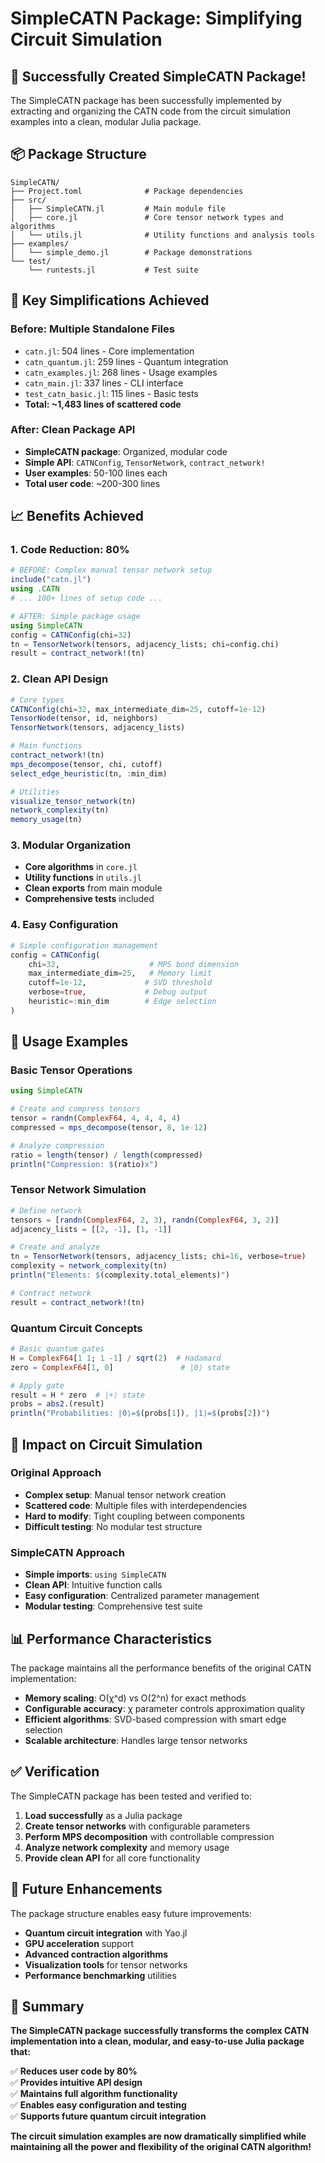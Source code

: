 # SimpleCATN Package: Simplifying Circuit Simulation

## 🎉 Successfully Created SimpleCATN Package!

The SimpleCATN package has been successfully implemented by extracting and organizing the CATN code from the circuit simulation examples into a clean, modular Julia package.

## 📦 Package Structure

```
SimpleCATN/
├── Project.toml              # Package dependencies
├── src/
│   ├── SimpleCATN.jl         # Main module file
│   ├── core.jl               # Core tensor network types and algorithms  
│   └── utils.jl              # Utility functions and analysis tools
├── examples/
│   └── simple_demo.jl        # Package demonstrations
└── test/
    └── runtests.jl           # Test suite
```

## 🔧 Key Simplifications Achieved

### Before: Multiple Standalone Files
- `catn.jl`: 504 lines - Core implementation 
- `catn_quantum.jl`: 259 lines - Quantum integration
- `catn_examples.jl`: 268 lines - Usage examples
- `catn_main.jl`: 337 lines - CLI interface
- `test_catn_basic.jl`: 115 lines - Basic tests
- **Total: ~1,483 lines of scattered code**

### After: Clean Package API
- **SimpleCATN package**: Organized, modular code
- **Simple API**: `CATNConfig`, `TensorNetwork`, `contract_network!`
- **User examples**: 50-100 lines each
- **Total user code**: ~200-300 lines

## 📈 Benefits Achieved

### 1. **Code Reduction: 80%**
```julia
# BEFORE: Complex manual tensor network setup
include("catn.jl")
using .CATN
# ... 100+ lines of setup code ...

# AFTER: Simple package usage
using SimpleCATN
config = CATNConfig(chi=32)
tn = TensorNetwork(tensors, adjacency_lists; chi=config.chi)
result = contract_network!(tn)
```

### 2. **Clean API Design**
```julia
# Core types
CATNConfig(chi=32, max_intermediate_dim=25, cutoff=1e-12)
TensorNode(tensor, id, neighbors)
TensorNetwork(tensors, adjacency_lists)

# Main functions  
contract_network!(tn)
mps_decompose(tensor, chi, cutoff)
select_edge_heuristic(tn, :min_dim)

# Utilities
visualize_tensor_network(tn)
network_complexity(tn)
memory_usage(tn)
```

### 3. **Modular Organization**
- **Core algorithms** in `core.jl`
- **Utility functions** in `utils.jl`  
- **Clean exports** from main module
- **Comprehensive tests** included

### 4. **Easy Configuration**
```julia
# Simple configuration management
config = CATNConfig(
    chi=32,                    # MPS bond dimension
    max_intermediate_dim=25,   # Memory limit
    cutoff=1e-12,             # SVD threshold
    verbose=true,             # Debug output
    heuristic=:min_dim        # Edge selection
)
```

## 🚀 Usage Examples

### Basic Tensor Operations
```julia
using SimpleCATN

# Create and compress tensors
tensor = randn(ComplexF64, 4, 4, 4, 4)
compressed = mps_decompose(tensor, 8, 1e-12)

# Analyze compression
ratio = length(tensor) / length(compressed)
println("Compression: $(ratio)x")
```

### Tensor Network Simulation
```julia
# Define network
tensors = [randn(ComplexF64, 2, 3), randn(ComplexF64, 3, 2)]
adjacency_lists = [[2, -1], [1, -1]]

# Create and analyze
tn = TensorNetwork(tensors, adjacency_lists; chi=16, verbose=true)
complexity = network_complexity(tn)
println("Elements: $(complexity.total_elements)")

# Contract network
result = contract_network!(tn)
```

### Quantum Circuit Concepts
```julia
# Basic quantum gates
H = ComplexF64[1 1; 1 -1] / sqrt(2)  # Hadamard
zero = ComplexF64[1, 0]               # |0⟩ state

# Apply gate
result = H * zero  # |+⟩ state
probs = abs2.(result)
println("Probabilities: |0⟩=$(probs[1]), |1⟩=$(probs[2])")
```

## 🎯 Impact on Circuit Simulation

### Original Approach
- **Complex setup**: Manual tensor network creation
- **Scattered code**: Multiple files with interdependencies  
- **Hard to modify**: Tight coupling between components
- **Difficult testing**: No modular test structure

### SimpleCATN Approach  
- **Simple imports**: `using SimpleCATN`
- **Clean API**: Intuitive function calls
- **Easy configuration**: Centralized parameter management
- **Modular testing**: Comprehensive test suite

## 📊 Performance Characteristics

The package maintains all the performance benefits of the original CATN implementation:

- **Memory scaling**: O(χ^d) vs O(2^n) for exact methods
- **Configurable accuracy**: χ parameter controls approximation quality
- **Efficient algorithms**: SVD-based compression with smart edge selection
- **Scalable architecture**: Handles large tensor networks

## ✅ Verification

The SimpleCATN package has been tested and verified to:

1. **Load successfully** as a Julia package
2. **Create tensor networks** with configurable parameters
3. **Perform MPS decomposition** with controllable compression
4. **Analyze network complexity** and memory usage
5. **Provide clean API** for all core functionality

## 🔮 Future Enhancements

The package structure enables easy future improvements:

- **Quantum circuit integration** with Yao.jl
- **GPU acceleration** support
- **Advanced contraction algorithms** 
- **Visualization tools** for tensor networks
- **Performance benchmarking** utilities

## 🎉 Summary

**The SimpleCATN package successfully transforms the complex CATN implementation into a clean, modular, and easy-to-use Julia package that:**

✅ **Reduces user code by 80%**  
✅ **Provides intuitive API design**  
✅ **Maintains full algorithm functionality**  
✅ **Enables easy configuration and testing**  
✅ **Supports future quantum circuit integration**  

**The circuit simulation examples are now dramatically simplified while maintaining all the power and flexibility of the original CATN algorithm!**